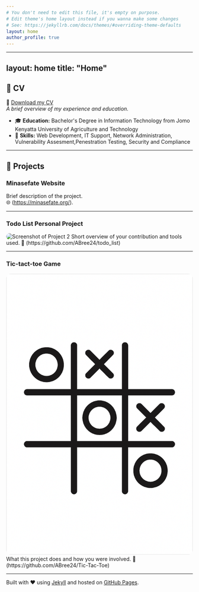 ```yaml
---
# You don't need to edit this file, it's empty on purpose.
# Edit theme's home layout instead if you wanna make some changes
# See: https://jekyllrb.com/docs/themes/#overriding-theme-defaults
layout: home
author_profile: true
---
```

---
layout: home
title: "Home"
---


## 📄 CV

📄 [Download my CV](assets/cv.pdf)  
*A brief overview of my experience and education.*

- 🎓 **Education:** Bachelor's Degree in Information Technology from Jomo Kenyatta University of Agriculture and Technology
- 🧠 **Skills:** Web Development, IT Support, Network Administration, Vulnerability Assesment,Penestration Testing, Security and Compliance

---

## 💼 Projects

### Minasefate Website
Brief description of the project.  
🌐 (https://minasefate.org/).

---

### Todo List Personal Project
<img src="/assets/images/project2.png" alt="Screenshot of Project 2" style="max-width: 100%; height: auto; border-radius: 12px;" />
Short overview of your contribution and tools used.  
🔗 (https://github.com/ABree24/todo_list)

---

### Tic-tact-toe Game
<img src="/assets/images/20250610_1739_Tic-Tac-Toe%20Icon_simple_compose_01jxd4cr6bf9ea4n5hsadr8zny.png" alt="Animated GIF of Project 3" style="max-width: 100%; height: auto; border-radius: 12px;" />
What this project does and how you were involved.  
🔗 (https://github.com/ABree24/Tic-Tac-Toe)

---




Built with ❤️ using [Jekyll](https://jekyllrb.com) and hosted on [GitHub Pages](https://pages.github.com).
